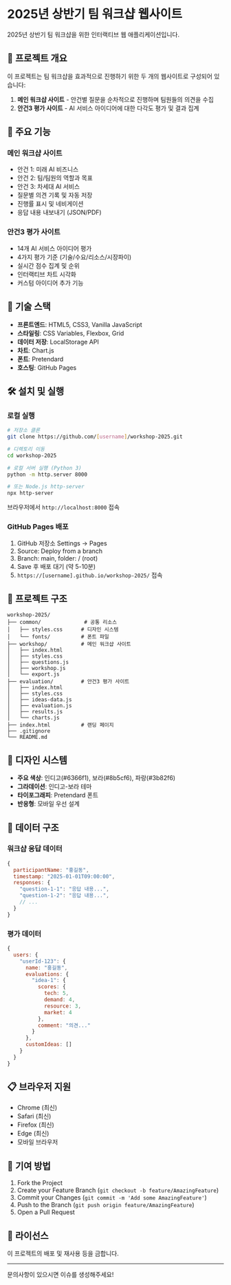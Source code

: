 # 2025년 상반기 팀 워크샵 웹사이트

2025년 상반기 팀 워크샵을 위한 인터랙티브 웹 애플리케이션입니다.

## 🎯 프로젝트 개요

이 프로젝트는 팀 워크샵을 효과적으로 진행하기 위한 두 개의 웹사이트로 구성되어 있습니다:

1. **메인 워크샵 사이트** - 안건별 질문을 순차적으로 진행하며 팀원들의 의견을 수집
2. **안건3 평가 사이트** - AI 서비스 아이디어에 대한 다각도 평가 및 결과 집계

## 🚀 주요 기능

### 메인 워크샵 사이트
- 안건 1: 미래 AI 비즈니스
- 안건 2: 팀/팀원의 역할과 목표
- 안건 3: 차세대 AI 서비스
- 질문별 의견 기록 및 자동 저장
- 진행률 표시 및 네비게이션
- 응답 내용 내보내기 (JSON/PDF)

### 안건3 평가 사이트
- 14개 AI 서비스 아이디어 평가
- 4가지 평가 기준 (기술/수요/리소스/시장파이)
- 실시간 점수 집계 및 순위
- 인터랙티브 차트 시각화
- 커스텀 아이디어 추가 기능

## 📱 기술 스택

- **프론트엔드**: HTML5, CSS3, Vanilla JavaScript
- **스타일링**: CSS Variables, Flexbox, Grid
- **데이터 저장**: LocalStorage API
- **차트**: Chart.js
- **폰트**: Pretendard
- **호스팅**: GitHub Pages

## 🛠️ 설치 및 실행

### 로컬 실행
```bash
# 저장소 클론
git clone https://github.com/[username]/workshop-2025.git

# 디렉토리 이동
cd workshop-2025

# 로컬 서버 실행 (Python 3)
python -m http.server 8000

# 또는 Node.js http-server
npx http-server
```

브라우저에서 `http://localhost:8000` 접속

### GitHub Pages 배포
1. GitHub 저장소 Settings → Pages
2. Source: Deploy from a branch
3. Branch: main, folder: / (root)
4. Save 후 배포 대기 (약 5-10분)
5. `https://[username].github.io/workshop-2025/` 접속

## 📂 프로젝트 구조

```
workshop-2025/
├── common/              # 공통 리소스
│   ├── styles.css      # 디자인 시스템
│   └── fonts/          # 폰트 파일
├── workshop/           # 메인 워크샵 사이트
│   ├── index.html
│   ├── styles.css
│   ├── questions.js
│   ├── workshop.js
│   └── export.js
├── evaluation/         # 안건3 평가 사이트
│   ├── index.html
│   ├── styles.css
│   ├── ideas-data.js
│   ├── evaluation.js
│   ├── results.js
│   └── charts.js
├── index.html          # 랜딩 페이지
├── .gitignore
└── README.md
```

## 🎨 디자인 시스템

- **주요 색상**: 인디고(#6366f1), 보라(#8b5cf6), 파랑(#3b82f6)
- **그라데이션**: 인디고-보라 테마
- **타이포그래피**: Pretendard 폰트
- **반응형**: 모바일 우선 설계

## 💾 데이터 구조

### 워크샵 응답 데이터
```javascript
{
  participantName: "홍길동",
  timestamp: "2025-01-01T09:00:00",
  responses: {
    "question-1-1": "응답 내용...",
    "question-1-2": "응답 내용...",
    // ...
  }
}
```

### 평가 데이터
```javascript
{
  users: {
    "userId-123": {
      name: "홍길동",
      evaluations: {
        "idea-1": {
          scores: {
            tech: 5,
            demand: 4,
            resource: 3,
            market: 4
          },
          comment: "의견..."
        }
      },
      customIdeas: []
    }
  }
}
```

## 📋 브라우저 지원

- Chrome (최신)
- Safari (최신)
- Firefox (최신)
- Edge (최신)
- 모바일 브라우저

## 🤝 기여 방법

1. Fork the Project
2. Create your Feature Branch (`git checkout -b feature/AmazingFeature`)
3. Commit your Changes (`git commit -m 'Add some AmazingFeature'`)
4. Push to the Branch (`git push origin feature/AmazingFeature`)
5. Open a Pull Request

## 📄 라이선스

이 프로젝트의 배포 및 재사용 등을 금합니다.

---

문의사항이 있으시면 이슈를 생성해주세요!
